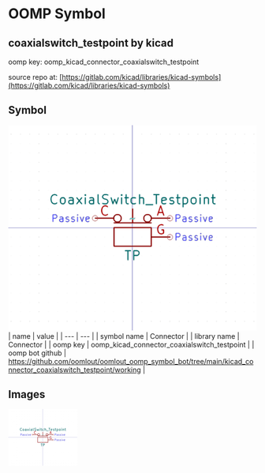 # OOMP Symbol  
## coaxialswitch_testpoint  by kicad  
  
oomp key: oomp_kicad_connector_coaxialswitch_testpoint  
  
source repo at: [https://gitlab.com/kicad/libraries/kicad-symbols](https://gitlab.com/kicad/libraries/kicad-symbols)  
## Symbol  
  
[![working.png](working_600.png)](working.png)  
| name | value | 
| --- | --- | 
| symbol name | Connector | 
| library name | Connector | 
| oomp key | oomp_kicad_connector_coaxialswitch_testpoint | 
| oomp bot github | https://github.com/oomlout/oomlout_oomp_symbol_bot/tree/main/kicad_connector_coaxialswitch_testpoint/working | 
## Images  
  
[![working.png](working_140.png)](working.png)  
